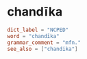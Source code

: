 # chandīka

``` toml
dict_label = "NCPED"
word = "chandīka"
grammar_comment = "mfn."
see_also = ["chandika"]
```

